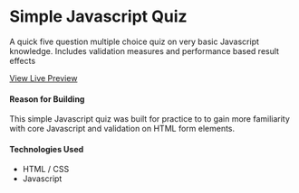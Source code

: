# Simple Javascript Quiz
A quick five question multiple choice quiz on very basic Javascript knowledge. 
Includes validation measures and performance based result effects

[View Live Preview](https://tohnich.github.io/simple-javascript-quiz/)


#### Reason for Building
This simple Javascript quiz was built for practice to to gain more familiarity with core Javascript 
and validation on HTML form elements.


#### Technologies Used
- HTML / CSS
- Javascript
 
 